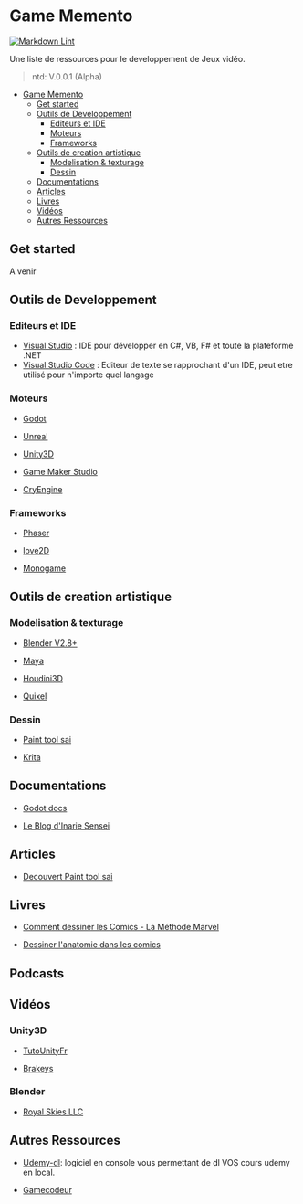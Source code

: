 # Game Memento

[![Markdown Lint](https://github.com/Horizon-Scale/memento/workflows/Markdown%20Lint/badge.svg)](https://github.com/Horizon-Scale/memento/actions)

Une liste de ressources pour le developpement de Jeux vidéo.
> ntd: V.0.0.1 (Alpha)

- [Game Memento](#Game-Memento)
  - [Get started](#Get-started)
  - [Outils de Developpement](#outils-de-Developpement)
    - [Editeurs et IDE](#editeurs-et-ide)
    - [Moteurs](#Moteurs)
    - [Frameworks](#Frameworks)
  - [Outils de creation artistique](#outils-de-creation-artistique)
    - [Modelisation & texturage](#Modelisation-&-texturage)
    - [Dessin](#Dessin)
  - [Documentations](#Documentations)
  - [Articles](#articles)
  - [Livres](#livres)
  - [Vidéos](#vid%c3%a9os)
  - [Autres Ressources](#autres-ressources)

## Get started

A venir

## Outils de Developpement

### Editeurs et IDE

- [Visual Studio](https://visualstudio.microsoft.com/fr/vs/) : IDE pour
développer en C#, VB, F# et toute la plateforme .NET
- [Visual Studio Code](https://code.visualstudio.com) : Editeur de texte se
rapprochant d'un IDE, peut etre utilisé pour n'importe quel langage

### Moteurs

- [Godot](https://godotengine.org/)

- [Unreal](https://www.unrealengine.com/en-US/)

- [Unity3D](https://unity.com/fr)

- [Game Maker Studio](https://www.yoyogames.com/gamemaker)

- [CryEngine](https://www.cryengine.com/)

### Frameworks

- [Phaser](https://phaser.io/)

- [love2D](https://love2d.org/)

- [Monogame](https://www.monogame.net/)

## Outils de creation artistique

### Modelisation & texturage

- [Blender V2.8+](https://www.blender.org/)

- [Maya](https://www.autodesk.fr/products/maya/overview)

- [Houdini3D](https://www.sidefx.com/)

- [Quixel](https://quixel.com/)

### Dessin

- [Paint tool sai](https://www.systemax.jp/en/sai/)

- [Krita](https://krita.org/fr/)

## Documentations

- [Godot docs](https://docs.godotengine.org/en/stable/)

- [Le Blog d'Inarie Sensei](https://inarisensei.blogspot.com/)

## Articles

- [Decouvert Paint tool sai](https://www.forum-dessine.fr/tutoriels/decouvrir-paint-tool-sai)

## Livres

- [Comment dessiner les Comics - La Méthode Marvel](https://www.amazon.fr/Comment-dessiner-Comics-M%C3%A9thode-Marvel/dp/2355744491)

- [Dessiner l'anatomie dans les comics](https://www.amazon.fr/Dessiner-lanatomie-comics-Nouvelle-%C3%A9dition/dp/235000841X)

## Podcasts

## Vidéos

### Unity3D

- [TutoUnityFr](https://www.youtube.com/channel/UCJRwb5W4ZzG43J5_dViL6Fw)

- [Brakeys](https://www.youtube.com/channel/UCYbK_tjZ2OrIZFBvU6CCMiA)

### Blender

- [Royal Skies LLC](https://www.youtube.com/channel/UC2U5mRfclG1Rrr1ztNkpGKA)

## Autres Ressources

- [Udemy-dl](https://github.com/r0oth3x49/udemy-dl): logiciel en console vous permettant de dl VOS cours udemy en local.

- [Gamecodeur](https://www.gamecodeur.fr/)
